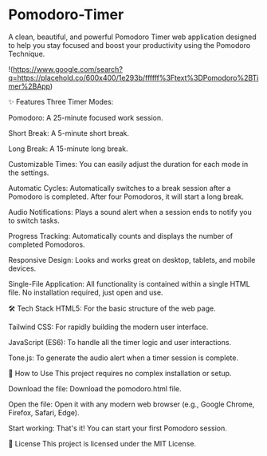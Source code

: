 # Pomodoro-Timer

A clean, beautiful, and powerful Pomodoro Timer web application designed to help you stay focused and boost your productivity using the Pomodoro Technique.

!(https://www.google.com/search?q=https://placehold.co/600x400/1e293b/ffffff%3Ftext%3DPomodoro%2BTimer%2BApp)

✨ Features
Three Timer Modes:

Pomodoro: A 25-minute focused work session.

Short Break: A 5-minute short break.

Long Break: A 15-minute long break.

Customizable Times: You can easily adjust the duration for each mode in the settings.

Automatic Cycles: Automatically switches to a break session after a Pomodoro is completed. After four Pomodoros, it will start a long break.

Audio Notifications: Plays a sound alert when a session ends to notify you to switch tasks.

Progress Tracking: Automatically counts and displays the number of completed Pomodoros.

Responsive Design: Looks and works great on desktop, tablets, and mobile devices.

Single-File Application: All functionality is contained within a single HTML file. No installation required, just open and use.

🛠️ Tech Stack
HTML5: For the basic structure of the web page.

Tailwind CSS: For rapidly building the modern user interface.

JavaScript (ES6): To handle all the timer logic and user interactions.

Tone.js: To generate the audio alert when a timer session is complete.

🚀 How to Use
This project requires no complex installation or setup.

Download the file: Download the pomodoro.html file.

Open the file: Open it with any modern web browser (e.g., Google Chrome, Firefox, Safari, Edge).

Start working: That's it! You can start your first Pomodoro session.

📄 License
This project is licensed under the MIT License.
